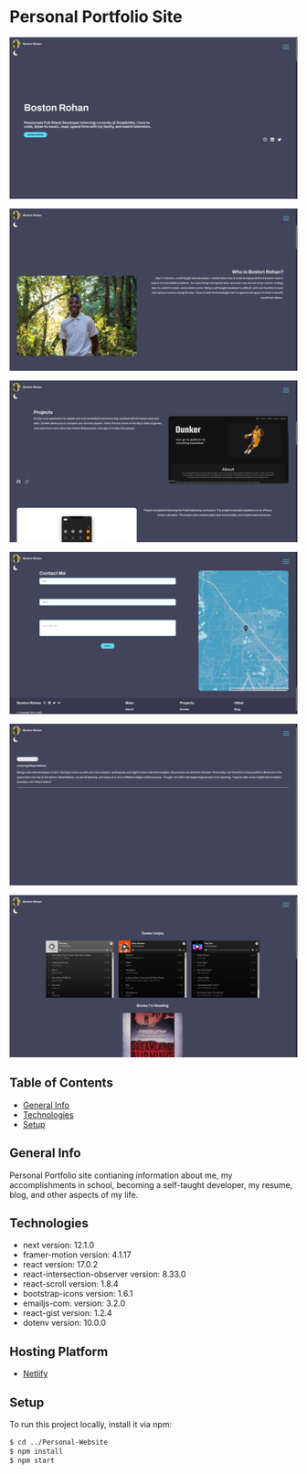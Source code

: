 # Personal Portfolio Site

[![website screenshot](public/Screenshots/home.png)](https://bostonrohan.com/)

[![website screenshot](public/Screenshots/about.png)](https://bostonrohan.com/)

[![website screenshot](public/Screenshots/projects.png)](https://bostonrohan.com/)

[![website screenshot](public/Screenshots/contact.png)](https://bostonrohan.com/)

[![website screenshot](public/Screenshots/blog.png)](https://bostonrohan.com/)

[![website screenshot](public/Screenshots/hobbies.png)](https://bostonrohan.com/)

## Table of Contents

- [General Info](#general-info)
- [Technologies](#technologies)
- [Setup](#setup)

## General Info

Personal Portfolio site contianing information about me, my accomplishments in school, becoming a self-taught developer, my resume, blog, and other aspects of my life.

## Technologies

- next version: 12.1.0
- framer-motion version: 4.1.17
- react version: 17.0.2
- react-intersection-observer version: 8.33.0
- react-scroll version: 1.8.4
- bootstrap-icons version: 1.6.1
- emailjs-com: version: 3.2.0
- react-gist version: 1.2.4
- dotenv version: 10.0.0

## Hosting Platform

- [Netlify](https://www.netlify.com/)

## Setup

To run this project locally, install it via npm:

```
$ cd ../Personal-Website
$ npm install
$ npm start
```
